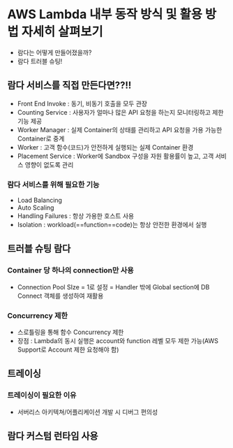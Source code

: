 # AWS Lambda 내부 동작 방식 및 활용 방법 자세히 살펴보기
 - 람다는 어떻게 만들어졌을까?
 - 람다 트러블 슈팅!


## 람다 서비스를 직접 만든다면??!!
 - Front End Invoke : 동기, 비동기 호출을 모두 관장 
 - Counting Service : 사용자가 얼마나 많은 API 요청을 하는지 모니터링하고 제한기능 제공
 - Worker Manager : 실제 Container의 상태를 관리하고 API 요청을 가용 가능한 Container로 중계
 - Worker : 고객 함수(코드)가 안전하게 실행되는 실제 Container 환경
 - Placement Service : Worker에 Sandbox 구성을 자원 활용률이 높고, 고객 서비스 영향이 없도록 관리

### 람다 서비스를 위해 필요한 기능
 - Load Balancing
 - Auto Scaling
 - Handling Failures : 항상 가용한 호스트 사용
 - Isolation : workload(==function==code)는 항상 안전한 환경에서 실행

## 트러블 슈팅 람다

### Container 당 하나의 connection만 사용
 - Connection Pool SIze = 1로 설정
 = Handler 밖에 Global section에 DB Connect 객체를 생성하여 재활용

 ### Concurrency 제한
  - 스로틀링을 통해 함수 Concurrency 제한
  - 장점 : Lambda의 동시 실행은 account와 function 레벨 모두 제한 가능(AWS Support로 Account 제한 요청해야 함)

## 트레이싱

 ### 트레이싱이 필요한 이유
  - 서버리스 아키텍쳐/어플리케이션 개발 시 디버그 편의성

## 람다 커스텀 런타임 사용

